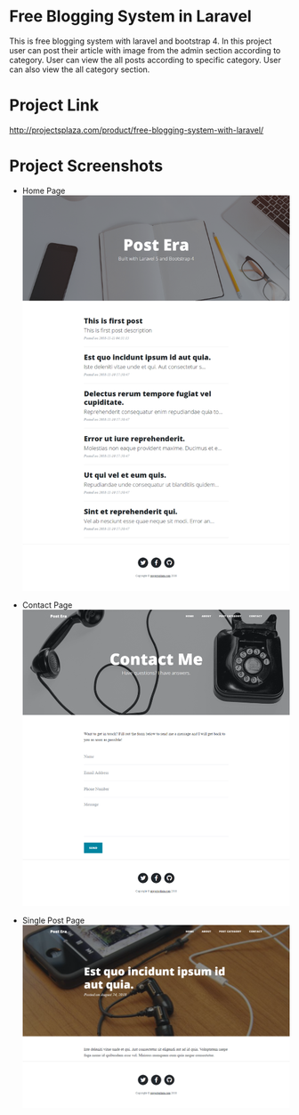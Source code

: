 # Free Blogging System in Laravel
This is free blogging system with laravel and bootstrap 4. In this project user can post their article with image from the admin section according to category. User can view the all posts according to specific category. User can also view the all category section.

# Project Link
http://projectsplaza.com/product/free-blogging-system-with-laravel/

# Project Screenshots
- Home Page
![Home Page](https://github.com/projectsplaza/free-blogging-system-in-laravel/blob/master/home-page.png)

- Contact Page
![Contact Page](https://github.com/projectsplaza/free-blogging-system-in-laravel/blob/master/contact-page.png)

- Single Post Page
![SIngle Post Page](https://github.com/projectsplaza/free-blogging-system-in-laravel/blob/master/single-post-page.png)
